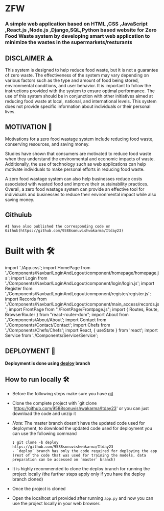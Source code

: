 # ZFW

### A simple web application based on HTML ,CSS ,JavaScript ,React.js ,Node.js ,Django,SQL,Python based website for Zero Food Waste system by developing smart web application to minimize the wastes in the supermarkets/resturants


## DISCLAIMER ⚠️

This system is designed to help reduce food waste, but it is not a guarantee of zero waste. The effectiveness of the system may vary depending on various factors such as the type and amount of food being stored, environmental conditions, and user behavior. It is important to follow the instructions provided with the system to ensure optimal performance. The use of this system should be in conjunction with other initiatives aimed at reducing food waste at local, national, and international levels. This system does not provide specific information about individuals or their personal lives.

## MOTIVATION 💪

Motivations for a zero food wastage system include reducing food waste, conserving resources, and saving money. 

Studies have shown that consumers are motivated to reduce food waste when they understand the environmental and economic impacts of waste. Additionally, the use of technology such as web applications can help motivate individuals to make personal efforts in reducing food waste. 

A zero food wastage system can also help businesses reduce costs associated with wasted food and improve their sustainability practices. Overall, a zero food wastage system can provide an effective tool for individuals and businesses to reduce their environmental impact while also saving money.

## Githuiub 

	#I have also published the corresponding code on Github(https://github.com/9588sonuvishwakarma/Itday23)

# Built with 🛠️

import './App.css';
import HomePage from './Components/Navbar/LoginAndLogout/component/homepage/homepage.js';
import Login from './Components/Navbar/LoginAndLogout/component/login/login.js';
import Register from './Components/Navbar/LoginAndLogout/component/register/register.js';
import Records from './Components/Navbar/LoginAndLogout/component/main_access/records.js';
import FrontPage from "./FrontPage/Frontpage.js";
import { Routes, Route, BrowserRouter } from "react-router-dom";
import About from './Components/About/About';
import Contact from './Components/Contact/Contact';
import Chefs from './Components/Chefs/Chefs';
import React, { useState } from 'react';
import Service from './Components/Service/Service';

## DEPLOYMENT 🚀

#### Deployment is done using [deploy](https://github.com/9588sonuvishwakarma/Itday23) branch

## How to run locally 🛠️
- Before the following steps make sure you have [git](https://github.com/9588sonuvishwakarma/Itday23)
- Clone the complete project with `git clone 'https://github.com/9588sonuvishwakarma/Itday23' or you can just download the code and unzip it
- *Note:* The master branch doesn't have the updated code used for deployment, to download the updated code used for deployment you can use the following command
  ```
  ❯ git clone -b deploy https://github.com/9588sonuvishwakarma/Itday23
  - `deploy` branch has only the code required for deploying the app (rest of the code that was used for training the models, data preparation can be accessed on `master` branch)
- It is highly recommended to clone the deploy branch for running the project locally (the further steps apply only if you have the deploy branch cloned)
- Once the project is cloned

- Open the localhost url provided after running `app.py` and now you can use the project locally in your web browser.
